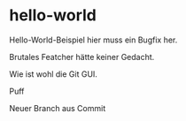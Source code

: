 # hello-world

Hello-World-Beispiel hier muss ein Bugfix her.

Brutales Featcher hätte keiner Gedacht.

Wie ist wohl die Git GUI.

Puff

Neuer Branch aus Commit
